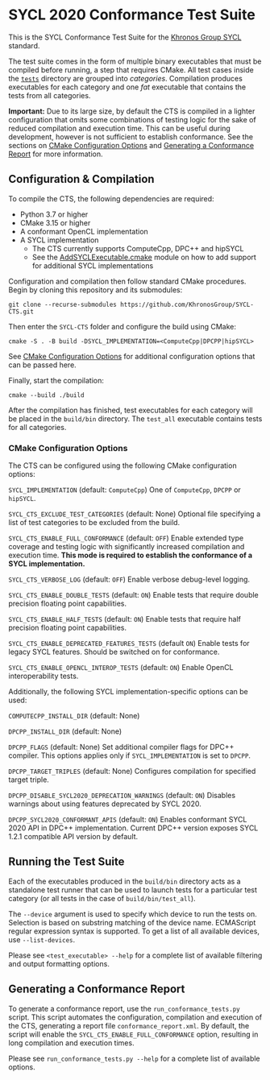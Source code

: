 # SYCL 2020 Conformance Test Suite

This is the SYCL Conformance Test Suite for the [Khronos Group
SYCL](https://www.khronos.org/sycl) standard.

The test suite comes in the form of multiple binary executables that must be
compiled before running, a step that requires CMake. All test cases inside the
[`tests`](tests) directory are grouped into *categories*. Compilation produces
executables for each category and one *fat* executable that contains the tests
from all categories.

**Important:** Due to its large size, by default the CTS is compiled in a
lighter configuration that omits some combinations of testing logic for the sake
of reduced compilation and execution time. This can be useful during
development, however is not sufficient to establish conformance. See the
sections on [CMake Configuration Options](#cmake-configuration-options) and
[Generating a Conformance Report](#generating-a-conformance-report) for more
information.

## Configuration & Compilation

To compile the CTS, the following dependencies are required:

- Python 3.7 or higher
- CMake 3.15 or higher
- A conformant OpenCL implementation
- A SYCL implementation
  - The CTS currently supports ComputeCpp, DPC++ and hipSYCL
  - See the [AddSYCLExecutable.cmake](cmake/AddSYCLExecutable.cmake) module on
    how to add support for additional SYCL implementations

Configuration and compilation then follow standard CMake procedures. Begin by
cloning this repository and its submodules:

`git clone --recurse-submodules https://github.com/KhronosGroup/SYCL-CTS.git`

Then enter the `SYCL-CTS` folder and configure the build using CMake:

`cmake -S . -B build -DSYCL_IMPLEMENTATION=<ComputeCpp|DPCPP|hipSYCL>`

See [CMake Configuration Options](#cmake-configuration-options) for additional
configuration options that can be passed here.

Finally, start the compilation:

`cmake --build ./build`

After the compilation has finished, test executables for each category will be
placed in the `build/bin` directory. The `test_all` executable contains tests
for all categories.

### CMake Configuration Options

The CTS can be configured using the following CMake configuration options:

`SYCL_IMPLEMENTATION` (default: `ComputeCpp`)
 One of `ComputeCpp`, `DPCPP` or `hipSYCL`.

`SYCL_CTS_EXCLUDE_TEST_CATEGORIES` (default: None)
 Optional file specifying a list of test categories to be excluded from the build.

`SYCL_CTS_ENABLE_FULL_CONFORMANCE` (default: `OFF`)
 Enable extended type coverage and testing logic with significantly increased
 compilation and execution time. **This mode is required to establish the
 conformance of a SYCL implementation.**

`SYCL_CTS_VERBOSE_LOG` (default: `OFF`)
 Enable verbose debug-level logging.

`SYCL_CTS_ENABLE_DOUBLE_TESTS` (default: `ON`)
 Enable tests that require double precision floating point capabilities.

`SYCL_CTS_ENABLE_HALF_TESTS` (default: `ON`)
 Enable tests that require half precision floating point capabilities.

`SYCL_CTS_ENABLE_DEPRECATED_FEATURES_TESTS` (default `ON`)
 Enable tests for legacy SYCL features. Should be switched on for conformance.

`SYCL_CTS_ENABLE_OPENCL_INTEROP_TESTS` (default: `ON`)
 Enable OpenCL interoperability tests.

Additionally, the following SYCL implementation-specific options can be used:

`COMPUTECPP_INSTALL_DIR` (default: None)

`DPCPP_INSTALL_DIR` (default: None)

`DPCPP_FLAGS` (default: None)
 Set additional compiler flags for DPC++ compiler. This options applies only if `SYCL_IMPLEMENTATION` is set to `DPCPP`.

`DPCPP_TARGET_TRIPLES` (default: None)
 Configures compilation for specified target triple.

`DPCPP_DISABLE_SYCL2020_DEPRECATION_WARNINGS` (default: `ON`)
 Disables warnings about using features deprecated by SYCL 2020.

`DPCPP_SYCL2020_CONFORMANT_APIS` (default: `ON`)
 Enables conformant SYCL 2020 API in DPC++ implementation. Current DPC++ version exposes SYCL 1.2.1 compatible API version by default.

## Running the Test Suite

Each of the executables produced in the `build/bin` directory acts as a
standalone test runner that can be used to launch tests for a particular test
category (or all tests in the case of `build/bin/test_all`).

The ``--device`` argument is used to specify which device to run the tests on.
Selection is based on substring matching of the device name. ECMAScript regular
expression syntax is supported. To get a list of all available devices, use
`--list-devices`.

Please see `<test_executable> --help` for a complete list of available filtering
and output formatting options.

## Generating a Conformance Report

To generate a conformance report, use the `run_conformance_tests.py` script.
This script automates the configuration, compilation and execution of the CTS,
generating a report file `conformance_report.xml`. By default, the script will
enable the `SYCL_CTS_ENABLE_FULL_CONFORMANCE` option, resulting in long
compilation and execution times.

Please see `run_conformance_tests.py --help` for a complete list of available
options.
